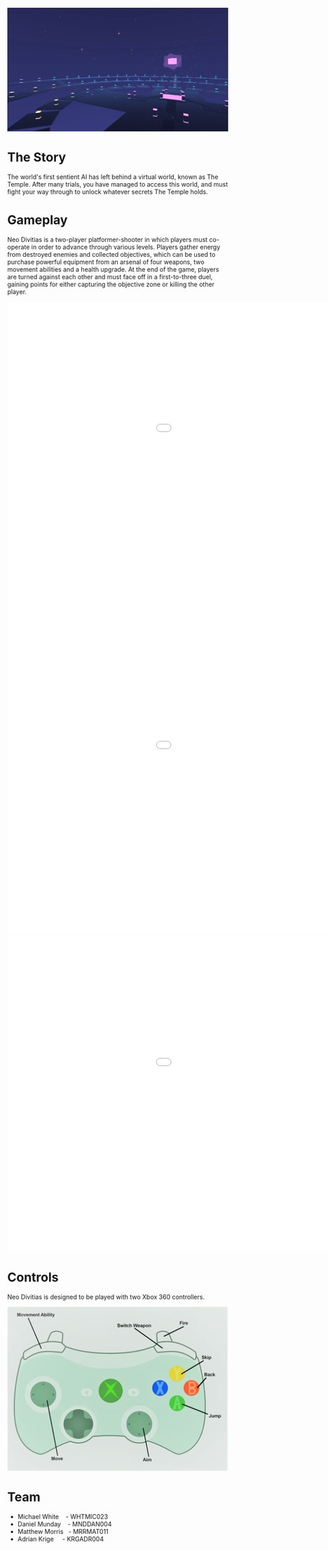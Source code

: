 ![This should be an image of the temple from cutscene.](Assets/temple.png)

# The Story
The world's first sentient AI has left behind a virtual world, known as The Temple. After many trials, you have managed to access this world, and must fight your way through to unlock whatever secrets The Temple holds.

# Gameplay
Neo Divitias is a two-player platformer-shooter in which players must co-operate in order to advance through various levels. Players gather energy from destroyed enemies and collected objectives, which can be used to purchase powerful equipment from an arsenal of four weapons, two movement abilities and a health upgrade. At the end of the game, players are turned against each other and must face off in a first-to-three duel, gaining points for either capturing the objective zone or killing the other player.

<iframe width="1280" height="720" src="Assets/gameplay.mp4" frameborder="0"> </iframe>

<iframe width="1280" height="720" src="Assets/gameplay2.mp4" frameborder="0"> </iframe>

<iframe width="1280" height="720" src="Assets/gameplay3.mp4" frameborder="0"> </iframe>

# Controls
Neo Divitias is designed to be played with two Xbox 360 controllers.

![This should be an image of the controllers.](Assets/xbox-controller.png)

# Team
* Michael White     &nbsp;&nbsp;  - WHTMIC023
* Daniel Munday     &nbsp;&nbsp;  - MNDDAN004
* Matthew Morris    &nbsp;        - MRRMAT011
* Adrian Krige      &nbsp;&nbsp;&nbsp;  - KRGADR004
